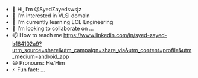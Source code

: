 - 👋 Hi, I’m @SyedZayedswsjz
- 👀 I’m interested in VLSI domain
- 🌱 I’m currently learning ECE Engineering
- 💞️ I’m looking to collaborate on ...
- 📫 How to reach me https://www.linkedin.com/in/syed-zayed-b184102a9?utm_source=share&utm_campaign=share_via&utm_content=profile&utm_medium=android_app
- 😄 Pronouns: He/Him
- ⚡ Fun fact: ...

<!---
SyedZayedswsjz/SyedZayedswsjz is a ✨ special ✨ repository because its `README.md` (this file) appears on your GitHub profile.
You can click the Preview link to take a look at your changes.
--->
